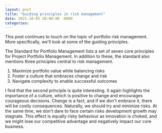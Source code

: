 ```yaml
---
layout: post
title: "Guiding principles in risk management"
date: 2021-10-05 20:00:00 -0000
categories:
---
```

This post continues to touch on the topic of portfolio risk management. More specifically, we'll look at some of the guiding principles. 

The Standard for Portfolio Management lists a set of seven core principles for Project Portfolio Management. In addition to these, the standard also mentions three principles central to risk management. 

1) Maximize portfolio value while balancing risks
2) Foster a culture that embraces change and risk
3) Navigate complexity to enable successful outcomes 

I find that the second principle is quite interesting. It again highlights the importance of a culture, which is positive to change and encourages courageous decisions. Change is a fact, and if we don't embrace it, there will be costly consequences. Naturally, we should try and minimize risks. At the same time, we don't dare to face certain risks development growth may stagnate. This effect is equally risky behaviour as innovation is choked, and we might lose our competitive advantage and negatively impact our core business. 

